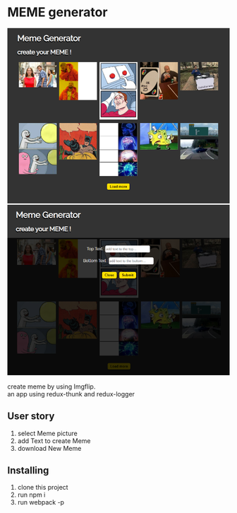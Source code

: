# MEME generator
![image](https://github.com/chihyux/Meme-generator/blob/master/index.png)
![image](https://github.com/chihyux/Meme-generator/blob/master/add.png)
  
create meme by using Imgflip.  
an app using redux-thunk and redux-logger 

## User story
1. select Meme picture
2. add Text to create Meme
3. download New Meme 

## Installing
1. clone this project
2. run npm i
3. run webpack -p

